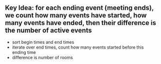 ## Key Idea: for each ending event (meeting ends), we count how many events have started, how many events have ended, then their difference is the number of active events
- sort begin times and end times
- iterate over end times, count how many events started before this ending time
- difference is number of rooms